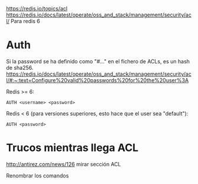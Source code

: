 <https://redis.io/topics/acl>
<https://redis.io/docs/latest/operate/oss_and_stack/management/security/acl/>
Para redis 6

# Auth

Si la password se ha definido como "#..." en el fichero de ACLs, es un hash de sha256.
<https://redis.io/docs/latest/operate/oss_and_stack/management/security/acl/#:~:text=Configure%20valid%20passwords%20for%20the%20user%3A>

Redis >= 6:

```
AUTH <username> <password>
```

Redis < 6 (para versiones superiores, esto hace que el user sea "default"):

```
AUTH <password>
```

# Trucos mientras llega ACL

<http://antirez.com/news/126>
mirar sección ACL

Renombrar los comandos
